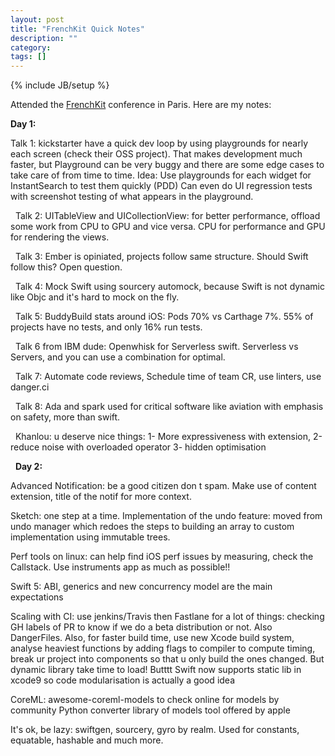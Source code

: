 ```yaml
---
layout: post
title: "FrenchKit Quick Notes"
description: ""
category: 
tags: []
---
```

{% include JB/setup %}

Attended the [FrenchKit](http://frenchkit.fr/) conference in Paris. Here are my notes:**Day 1:**Talk 1: kickstarter have a quick dev loop by using playgrounds for nearly each screen (check their OSS project). That makes development much faster, but Playground can be very buggy and there are some edge cases to take care of from time to time.Idea: Use playgrounds for each widget for InstantSearch to test them quickly (PDD)Can even do UI regression tests with screenshot testing of what appears in the playground. Talk 2: UITableView and UICollectionView: for better performance, offload some work from CPU to GPU and vice versa. CPU for performance and GPU for rendering the views.
 Talk 3: Ember is opiniated, projects follow same structure. Should Swift follow this? Open question.
 Talk 4: Mock Swift using sourcery automock, because Swift is not dynamic like Objc and it's hard to mock on the fly.
 Talk 5: BuddyBuild stats around iOS: Pods 70% vs Carthage 7%. 55% of projects have no tests, and only 16% run tests.
 Talk 6 from IBM dude: Openwhisk for Serverless swift. Serverless vs Servers, and you can use a combination for optimal.
 Talk 7: Automate code reviews, Schedule time of team CR, use linters, use danger.ci
 Talk 8: Ada and spark used for critical software like aviation with emphasis on safety, more than swift.
 Khanlou: u deserve nice things:1- More expressiveness with extension, 2-reduce noise with overloaded operator3- hidden optimisation **Day 2:**

Advanced Notification: be a good citizen don t spam. Make use of content extension, title of the notif for more context.

Sketch: one step at a time. Implementation of the undo feature: moved from undo manager which redoes the steps to building an array to custom implementation using immutable trees. 
Perf tools on linux: can help find iOS perf issues by measuring, check the Callstack. Use instruments app as much as possible!!Swift 5: ABI, generics and new concurrency model are the main expectations
Scaling with CI: use jenkins/Travis then Fastlane for a lot of things: checking GH labels of PR to know if we do a beta distribution or not. Also DangerFiles. Also, for faster build time, use new Xcode build system, analyse heaviest functions by adding flags to compiler to compute timing, break ur project into components so that u only build the ones changed.But dynamic library take time to load! Butttt Swift now supports static lib in xcode9 so code modularisation is actually a good ideaCoreML: awesome-coreml-models to check online for models by communityPython converter library of models tool offered by apple  It's ok, be lazy: swiftgen, sourcery, gyro by realm. Used for constants, equatable, hashable and much more.